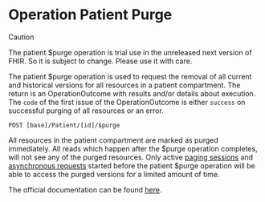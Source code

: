 # Operation Patient Purge

> [!CAUTION]
> The patient $purge operation is trial use in the unreleased next version of FHIR. So it is subject to change. Please use it with care.

The patient \$purge operation is used to request the removal of all current and historical versions for all resources in a patient compartment. The return is an OperationOutcome with results and/or details about execution. The `code` of the first issue of the OperationOutcome is either `success` on successful purging of all resources or an error.

```
POST [base]/Patient/[id]/$purge
```

All resources in the patient compartment are marked as purged immediately. All reads which happen after the \$purge operation completes, will not see any of the purged resources. Only active [paging sessions](../api.md#paging-sessions) and [asynchronous requests](../api.md#asynchronous-requests) started before the patient \$purge operation will be able to access the purged versions for a limited amount of time.  

The official documentation can be found [here][1].

[1]: <https://build.fhir.org/patient-operation-purge.html>
